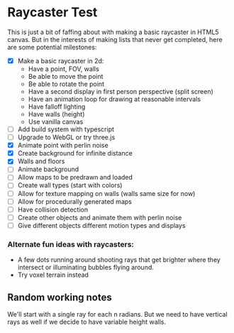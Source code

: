 # Raycaster Test

This is just a bit of faffing about with making a basic raycaster in HTML5 canvas. But in the interests of making lists that never get completed, here are some potential milestones:

- [x] Make a basic raycaster in 2d:
  - Have a point, FOV, walls
  - Be able to move the point
  - Be able to rotate the point
  - Have a second display in first person perspective (split screen)
  - Have an animation loop for drawing at reasonable intervals
  - Have falloff lighting
  - Have walls (height)
  - Use vanilla canvas
- [ ] Add build system with typescript
- [ ] Upgrade to WebGL or try three.js
- [x] Animate point with perlin noise
- [x] Create background for infinite distance
- [x] Walls and floors
- [ ] Animate background
- [ ] Allow maps to be predrawn and loaded
- [ ] Create wall types (start with colors)
- [ ] Allow for texture mapping on walls (walls same size for now)
- [ ] Allow for procedurally generated maps
- [ ] Have collision detection
- [ ] Create other objects and animate them with perlin noise
- [ ] Give different objects different motion types and displays

### Alternate fun ideas with raycasters:
- A few dots running around shooting rays that get brighter where they intersect or illuminating bubbles flying around.
- Try voxel terrain instead


## Random working notes

We'll start with a single ray for each n radians. But we need to have vertical rays as well if we decide to have variable height walls.